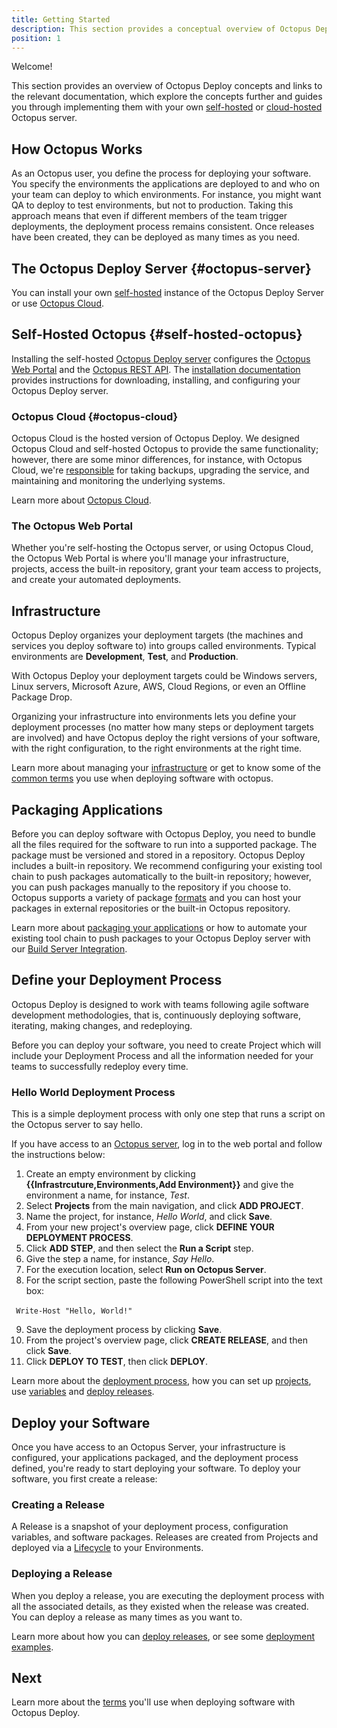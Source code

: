 ```yaml
---
title: Getting Started
description: This section provides a conceptual overview of Octopus Deploy, and links to documentation that guides you through your own self-hosted or cloud-hosted Octopus server.
position: 1
---
```


Welcome!

This section provides an overview of Octopus Deploy concepts and links to the relevant documentation, which explore the concepts further and guides you through implementing them with your own [self-hosted](#self-hosted-octopus) or [cloud-hosted](#octopus-cloud) Octopus server.


## How Octopus Works

<!-- Comment: This sentence doesn't read quite right to me "reliably deploy by creating" I think makes assumptions about what the reader already knows. We could expand on the sentence, but then it would duplicate the following paragraph.

Octopus Deploy allows users to consistently and reliably deploy by creating a Release and deploying it following the steps defined in a Projects Deployment Process. -->

As an Octopus user, you define the process for deploying your software. You specify the environments the applications are deployed to and who on your team can deploy to which environments. For instance, you might want QA to deploy to test environments, but not to production. Taking this approach means that even if different members of the team trigger deployments, the deployment process remains consistent. Once releases have been created, they can be deployed as many times as you need.

<!-- comment: "Below outlines", doesn't read quite right to me.

Below outlines the main steps for doing your first deployment and some of the terms you will need to know.
-->

<!-- I've removed the numbers from the subsections and made the subsections top level as much as possible. There's a styling issue where subsections beyond a certain point result in headings smaller than the main text. -->
## The Octopus Deploy Server {#octopus-server}

You can install your own [self-hosted](#self-hosted-octopus) instance of the Octopus Deploy Server or use [Octopus Cloud](#octopus-cloud).

## Self-Hosted Octopus {#self-hosted-octopus}

Installing the self-hosted [Octopus Deploy server](/docs/installation/index.md) configures the [Octopus Web Portal](/docs/getting-started/index.md#the-octopus-web-portal) and the [Octopus REST API](/docs/octopus-rest-api/index.md). The [installation documentation](/docs/installation/index.md) provides instructions for downloading, installing, and configuring your Octopus Deploy server.

### Octopus Cloud {#octopus-cloud}

Octopus Cloud is the hosted version of Octopus Deploy. We designed Octopus Cloud and self-hosted Octopus to provide the same functionality; however, there are some minor differences, for instance, with Octopus Cloud, we're [responsible](/docs/administration/security/index.md#responsibility) for taking backups, upgrading the service, and maintaining and monitoring the underlying systems.

Learn more about [Octopus Cloud](/docs/octopus-cloud/index.md).

### The Octopus Web Portal

Whether you're self-hosting the Octopus server, or using Octopus Cloud, the Octopus Web Portal is where you'll manage your infrastructure, projects, access the built-in repository, grant your team access to projects, and create your automated deployments.


<!-- Comment: I've commented this section out. And moved the original Infrastructure section back in with a link to the terms section. The terms were repeated here and in the terms section and then again on the infrastructure page. The terms section is a great addition, but at this stage of the discovery process, I think sone of the information will be too much for new users/readers.

### 2. Set up Deployment Environments

Octopus will need to know where you are going to deploy to. You can deploy to Windows servers, Linux servers, Microsoft Azure, an Offline Package Drop, Cloud Regions, or Kubernetes. These are known as your deployment targets, and they are organized into environments so you can promote your software through your deployment pipeline, for instance, from Development to Testing and finally into Production.

#### Deployment Targets

Deployment targets represent the servers, machines and cloud services where your software and services will be deployed.

#### Environments

Octopus organizes your deployment targets into groups called environments so you can promote your software through your deployment pipeline, for instance, from Development to Test and finally into Production.

#### Target Roles

Target roles allow you to “tag” deployment targets with a specific keyword which can be used in your deployments.

#### Tentacle Agent

When you deploy to servers, running either Windows, Linux or Mac, you need to install the Tentacle Agent, a lightweight agent service, on your servers so they can communicate with the Octopus server in either a listening or a polling mode.
A Tentacle Agent isn't required for deploying to Azure Web Apps, Kubernetes clusters, Azure Service Fabric and Azure Cloud Service targets.

#### Lifecycle

Lifecycles give you control over the way releases are promoted between environments.

Learn more about managing your [Infrastructure](/docs/infrastructure/index.md)

-->

## Infrastructure

Octopus Deploy organizes your deployment targets (the machines and services you deploy software to) into groups called environments. Typical environments are **Development**, **Test**, and **Production**.

With Octopus Deploy your deployment targets could be Windows servers, Linux servers, Microsoft Azure, AWS, Cloud Regions, or even an Offline Package Drop.

Organizing your infrastructure into environments lets you define your deployment processes (no matter how many steps or deployment targets are involved) and have Octopus deploy the right versions of your software, with the right configuration, to the right environments at the right time.

Learn more about managing your [infrastructure](/docs/infrastructure/index.md) or get to know some of the [common terms](/docs/getting-started/terms.md) you use when deploying software with octopus.

<!-- I've swapped the title back to packaging applications, because it mimics the TOC on the left of the page as a kind of navigation aid  -->
## Packaging Applications

Before you can deploy software with Octopus Deploy, you need to bundle all the files required for the software to run into a supported package. The package must be versioned and stored in a repository. Octopus Deploy includes a built-in repository. We recommend configuring your existing tool chain to push packages automatically to the built-in repository; however, you can push packages manually to the repository if you choose to.  Octopus supports a variety of package [formats](/docs/packaging-applications/index.md##supported-formats) and you can host your packages in external repositories or the built-in Octopus repository.

<!-- Comment: I've added information from these definitions to the text above with slight rewording.
#### Package

A Package is an archive (zip, tar, NuGet) that contains all the files needed to run your software. You can host Packages in external repositories or the built-in Octopus repository.

#### Naming a Package

The package will need to be named correctly with a packageID, version number and format, for Octopus to recognize it. For example MyPackage.1.0.1.zip
-->

<!-- comment: for new users I'm wary of jumping past the intro content at docs/packaging-applications and going straight to the tools (experienced users will likely find their own way there, but getting started users will benefit from the intro content).

#### Creating a Package

There are many more tools you might choose to use to create your package, but as long as you can create one of our [supported packages](/docs/packaging-applications/index.md#supported-formats) you can deploy your applications with Octopus Deploy.

We've created the following tools to help package your applications for deployment with Octopus:

 - [Octo.exe](/docs/packaging-applications/octo.exe.md) to create Zip Archives and NuGet packages for **.NET Core** apps and full **.NET framework** applications.
 - [Octopack](/docs/packaging-applications/octopack/index.md) to create NuGet packages for **ASP.NET** apps (.NET Framework) and **Windows Services** (.NET Framework).
 - A [TeamCity plugin](/docs/packaging-applications/build-servers/teamcity.md).
 - An [Azure DevOps plugin](/docs/packaging-applications/build-servers/tfs-azure-devops/using-octopus-extension/index.md).

#### Getting your package into Octopus

Most Octopus users push their package from their build server to Octopus. But you can manually upload the package or host it in an external repository.

:::hint
**New to Octopus and don’t have a package?**

Use our example package to quickly create your first deployment. [hello-world.1.0.0.zip](https://octopus.com/images/docs/hello-world.1.0.0.zip)
:::
-->
Learn more about [packaging your applications](/docs/packaging-applications/index.md) or how to automate your existing tool chain to push packages to your Octopus Deploy server with our [Build Server Integration](/docs/octopus-rest-api/index.md).

## Define your Deployment Process

<!-- I comment: I think this works better than the old 'recipe' content. It's much more direct! I commented out the definitions again. They're on the terms page and the deployment process page that's linked to a the bottom of the section. I've also added a hello world process, and I'd be eager to hear if you think that helps.  -->
Octopus Deploy is designed to work with teams following agile software development methodologies, that is, continuously deploying software, iterating, making changes, and redeploying.

Before you can deploy your software, you need to create Project which will include your Deployment Process and all the information needed for your teams to successfully redeploy every time.

### Hello World Deployment Process

This is a simple deployment process with only one step that runs a script on the Octopus server to say hello.

If you have access to an [Octopus server](#octopus-server), log in to the web portal and follow the instructions below:

1. Create an empty environment by clicking **{{Infrastrcuture,Environments,Add Environment}}** and give the environment a name, for instance, *Test*.
2. Select **Projects** from the main navigation, and click **ADD PROJECT**.
3. Name the project, for instance, *Hello World*, and click **Save**.
4. From your new project's overview page, click **DEFINE YOUR DEPLOYMENT PROCESS**.
5. Click **ADD STEP**, and then select the **Run a Script** step.
6. Give the step a name, for instance, *Say Hello*.
7. For the execution location, select **Run on Octopus Server**.
8. For the script section, paste the following PowerShell script into the text box:

​```
Write-Host "Hello, World!"
​```

9. Save the deployment process by clicking **Save**.
10. From the project's overview page, click **CREATE RELEASE**, and then click **Save**.
11. Click **DEPLOY TO TEST**, then click **DEPLOY**.

<!-- terms are also on the terms page and the deployment process page.
#### Projects

Projects let you manage multiple software projects from the Octopus Web Portal. For each project you have, you define a deployment process, configuration variables, and the environments the software will be deployed to.

#### Deployment Process

The deployment process is like a recipe for deploying your software. You define the recipe by adding steps and variables to a project. Each step contains a specific action (or set of actions) that is executed as part of the deployment process each time your software is deployed.

#### Variables

Octopus lets you define variables for configuration values that change, so you can have a different value for each environment or deployment target
-->
Learn more about the [deployment process](/docs/deployment-process/index.md), how you can set up [projects](/docs/deployment-process/projects/index.md), use [variables](/docs/deployment-process/variables/index.md) and [deploy releases](/docs/deployment-process/releases/index.md).

<!-- slight rewording here for flow -->
## Deploy your Software

Once you have access to an Octopus Server, your infrastructure is configured, your applications packaged, and the deployment process defined, you're ready to start deploying your software. To deploy your software, you first create a release:

### Creating a Release

A Release is a snapshot of your deployment process, configuration variables, and software packages. Releases are created from Projects and deployed via a [Lifecycle](/docs/deployment-process/lifecycle/index.md) to your Environments.

### Deploying a Release

When you deploy a release, you are executing the deployment process with all the associated details, as they existed when the release was created. You can deploy a release as many times as you want to.

Learn more about how you can [deploy releases](/docs/deployment-process/releases/index.md), or see some [deployment examples](/docs/deployment-examples/index.md).

## Next

Learn more about the [terms](/docs/getting-started/terms.md) you'll use when deploying software with Octopus Deploy.
